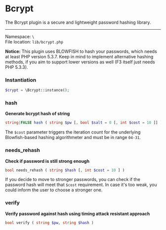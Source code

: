 # Bcrypt
The Bcrypt plugin is a secure and lightweight password hashing library.

---

Namespace: `\` <br>
File location: `lib/bcrypt.php`

<div class="alert alert-info">
<b>Notice:</b> This plugin uses BLOWFISH to hash your passwords, which needs at least PHP version 5.3.7. Keep in mind to implement alternative hashing methods, if you aim to support lower versions as well (F3 itself just needs PHP 5.3.3).
</div>


### Instantiation

```php
$crypt = \Bcrypt::instance();
```

### hash
**Generate bcrypt hash of string**

```php
string|FALSE hash ( string $pw [, bool $salt = 0 [, int $cost = 10 ]] )
```

The `$cost` parameter triggers the iteration count for the underlying Blowfish-based hashing algorithmeter and must be in range `04-31`.

### needs_rehash
**Check if password is still strong enough**

```php
bool needs_rehash ( string $hash [, int $cost = 10 ] )
```
If you decide to move to stronger passwords, you can check if the password hash will meet that `$cost` requirement. In case it's too weak, you could inform the user to choose a stronger one.

### verify
**Verify password against hash using timing attack resistant approach**

```php
bool verify ( string $pw, string $hash )
```

